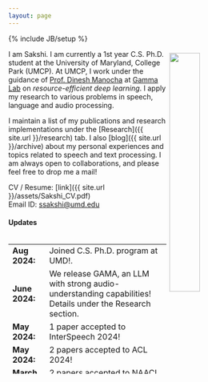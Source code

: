 ```yaml
---
layout: page
---
```

{% include JB/setup %}

<img style="float: right; width: 35%; padding: 6px;" src="{{ site.baseurl }}/assets/sakshi_2.jpg">


I am Sakshi. I am currently a 1st year C.S. Ph.D. student at the University of Maryland, College Park (UMCP). At UMCP, I work under the guidance of [Prof. Dinesh Manocha](https://scholar.google.com/citations?user=X08l_4IAAAAJ&hl=en) at [Gamma Lab](https://gamma.umd.edu/) on *resource-efficient deep learning*. I apply my research to various problems in speech, language and audio processing.  

I maintain a list of my publications and research implementations under the [Research]({{ site.url }}/research) tab. I also [blog]({{ site.url }}/archive) about my personal experiences and topics related to speech and text processing. I am always open to collaborations, and please feel free to drop me a mail!

CV / Resume: [link]({{ site.url }}/assets/Sakshi_CV.pdf)  
Email ID: [ssakshi@umd.edu](mailto:ssakshi@umd.edu)  

<!-- #### I am always open to collaborations! Please fill out [this](https://docs.google.com/forms/d/1kQRJekonn8YglxIPH9OPcJCuI7NQK-E1wAywNAsSMoM/) form here and I would reach out if I have a project aligned with your interests. Thank You! -->

#### Updates

<div style="height:275px;overflow:auto;">
<table>
<col width="100px">
<col width="630px">
  <tr><td><b>Aug 2024:</b></td><td>Joined C.S. Ph.D. program at UMD!.</td></tr>
  <tr><td><b>June 2024:</b></td><td>We release GAMA, an LLM with strong audio-understanding capabilities! Details under the Research section.</td></tr>
  <tr><td><b>May 2024:</b></td><td>1 paper accepted to InterSpeech 2024!</td></tr>
  <tr><td><b>May 2024:</b></td><td>2 papers accepted to ACL 2024!</td></tr>
  <tr><td><b>March 2024:</b></td><td>2 papers accepted to NAACL 2024!</td></tr>
  <tr><td><b>Jan 2024:</b></td><td>1 paper accepted to ICLR 2024!</td></tr>
  <tr><td><b>Dec 2023:</b></td><td>Attended EMNLP 2023 in-person in Singapore!</td></tr>
  <tr><td><b>Oct 2023:</b></td><td>2 papers accepted to EMNLP 2023! Details under the research section.</td></tr>
  <tr><td><b>May 2023:</b></td><td>Our paper was accepted to ICCV 2023!</td></tr>
  <tr><td><b>May 2023:</b></td><td>Started as a Research Scientist Intern at Adobe Research!</td></tr>
  <tr><td><b>May 2023:</b></td><td>Our paper was accepted to Interspeech 2023!</td></tr>
  <tr><td><b>Apr 2023:</b></td><td>Our paper was accepted to ACL 2023!</td></tr>
  <tr><td><b>Feb 2023:</b></td><td>3 papers accepted to ICASSP 2023! Pre-prints under the research section.</td></tr>
  <tr><td><b>Jan 2023:</b></td><td>Submitted one paper to ACL 2023!</td></tr>